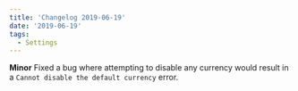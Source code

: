 ```yaml
---
title: 'Changelog 2019-06-19'
date: '2019-06-19'
tags:
  - Settings
---
```

**Minor** Fixed a bug where attempting to disable any currency would result in a `Cannot disable the default currency` error.
